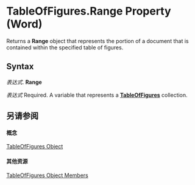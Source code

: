 
# TableOfFigures.Range Property (Word)

Returns a  **Range** object that represents the portion of a document that is contained within the specified table of figures.


## Syntax

 _表达式_. **Range**

 _表达式_ Required. A variable that represents a **[TableOfFigures](0a93d274-cd2e-3d65-48bc-b8fea84ff268.md)** collection.


## 另请参阅


#### 概念


[TableOfFigures Object](0a93d274-cd2e-3d65-48bc-b8fea84ff268.md)
#### 其他资源


[TableOfFigures Object Members](http://msdn.microsoft.com/library/14c3e2a0-1306-742e-63a8-beeef8c2abd8%28Office.15%29.aspx)